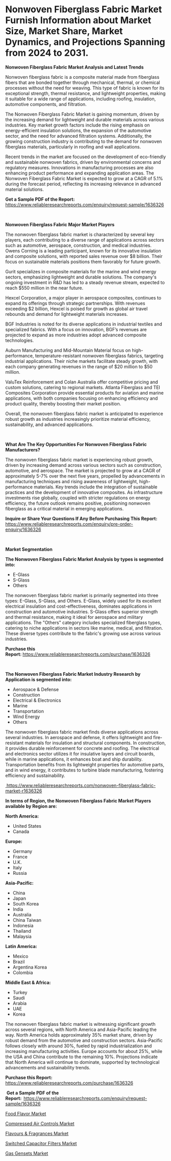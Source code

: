 <p><h1>Nonwoven Fiberglass Fabric Market Furnish Information about Market Size, Market Share, Market Dynamics, and Projections Spanning from 2024 to 2031.</h1></p><p><strong>Nonwoven Fiberglass Fabric Market Analysis and Latest Trends</strong></p>
<p><p>Nonwoven fiberglass fabric is a composite material made from fiberglass fibers that are bonded together through mechanical, thermal, or chemical processes without the need for weaving. This type of fabric is known for its exceptional strength, thermal resistance, and lightweight properties, making it suitable for a wide range of applications, including roofing, insulation, automotive components, and filtration.</p><p>The Nonwoven Fiberglass Fabric Market is gaining momentum, driven by the increasing demand for lightweight and durable materials across various industries. Key market growth factors include the rising emphasis on energy-efficient insulation solutions, the expansion of the automotive sector, and the need for advanced filtration systems. Additionally, the growing construction industry is contributing to the demand for nonwoven fiberglass materials, particularly in roofing and wall applications.</p><p>Recent trends in the market are focused on the development of eco-friendly and sustainable nonwoven fabrics, driven by environmental concerns and regulatory measures. Innovations in manufacturing processes are also enhancing product performance and expanding application areas. The Nonwoven Fiberglass Fabric Market is expected to grow at a CAGR of 5.1% during the forecast period, reflecting its increasing relevance in advanced material solutions.</p></p>
<p><strong>Get a Sample PDF of the Report:&nbsp;</strong> <a href="https://www.reliableresearchreports.com/enquiry/request-sample/1636326?utm_campaign=1605&utm_medium=2&utm_source=Github&utm_content=ia&utm_term=18102024&utm_id=nonwoven-fiberglass-fabric">https://www.reliableresearchreports.com/enquiry/request-sample/1636326</a></p>
<p>&nbsp;</p>
<p><strong>Nonwoven Fiberglass Fabric Major Market Players</strong></p>
<p><p>The nonwoven fiberglass fabric market is characterized by several key players, each contributing to a diverse range of applications across sectors such as automotive, aerospace, construction, and medical industries. Owens Corning is a leading participant, known for its innovative insulation and composite solutions, with reported sales revenue over $8 billion. Their focus on sustainable materials positions them favorably for future growth.</p><p>Gurit specializes in composite materials for the marine and wind energy sectors, emphasizing lightweight and durable solutions. The company's ongoing investment in R&D has led to a steady revenue stream, expected to reach $550 million in the near future.</p><p>Hexcel Corporation, a major player in aerospace composites, continues to expand its offerings through strategic partnerships. With revenues exceeding $2 billion, Hexcel is poised for growth as global air travel rebounds and demand for lightweight materials increases.</p><p>BGF Industries is noted for its diverse applications in industrial textiles and specialized fabrics. With a focus on innovation, BGF’s revenues are projected to expand as more industries adopt advanced composite technologies.</p><p>Auburn Manufacturing and Mid-Mountain Material focus on high-performance, temperature-resistant nonwoven fiberglass fabrics, targeting industrial applications. Their niche markets facilitate steady growth, with each company generating revenues in the range of $20 million to $50 million.</p><p>ValuTex Reinforcement and Colan Australia offer competitive pricing and custom solutions, catering to regional markets. Atlanta Fiberglass and TEI Composites Corporation provide essential products for aviation and marine applications, with both companies focusing on enhancing efficiency and product quality, thereby boosting their market position.</p><p>Overall, the nonwoven fiberglass fabric market is anticipated to experience robust growth as industries increasingly prioritize material efficiency, sustainability, and advanced applications.</p></p>
<p>&nbsp;</p>
<p><strong>What Are The Key Opportunities For Nonwoven Fiberglass Fabric Manufacturers?</strong></p>
<p><p>The nonwoven fiberglass fabric market is experiencing robust growth, driven by increasing demand across various sectors such as construction, automotive, and aerospace. The market is projected to grow at a CAGR of approximately 5-7% over the next five years, propelled by advancements in manufacturing techniques and rising awareness of lightweight, high-performance materials. Key trends include the integration of sustainable practices and the development of innovative composites. As infrastructure investments rise globally, coupled with stricter regulations on energy efficiency, the future outlook remains positive, positioning nonwoven fiberglass as a critical material in emerging applications.</p></p>
<p><strong>Inquire or Share Your Questions If Any Before Purchasing This Report:</strong> <a href="https://www.reliableresearchreports.com/enquiry/pre-order-enquiry/1636326?utm_campaign=1605&utm_medium=2&utm_source=Github&utm_content=ia&utm_term=18102024&utm_id=nonwoven-fiberglass-fabric">https://www.reliableresearchreports.com/enquiry/pre-order-enquiry/1636326</a></p>
<p>&nbsp;</p>
<p><strong>Market Segmentation</strong></p>
<p><strong>The Nonwoven Fiberglass Fabric Market Analysis by types is segmented into:</strong></p>
<p><ul><li>E-Glass</li><li>S-Glass</li><li>Others</li></ul></p>
<p><p>The nonwoven fiberglass fabric market is primarily segmented into three types: E-Glass, S-Glass, and Others. E-Glass, widely used for its excellent electrical insulation and cost-effectiveness, dominates applications in construction and automotive industries. S-Glass offers superior strength and thermal resistance, making it ideal for aerospace and military applications. The "Others" category includes specialized fiberglass types, catering to niche applications in sectors like marine, medical, and filtration. These diverse types contribute to the fabric's growing use across various industries.</p></p>
<p><strong>Purchase this Report:&nbsp;</strong><a href="https://www.reliableresearchreports.com/purchase/1636326?utm_campaign=1605&utm_medium=2&utm_source=Github&utm_content=ia&utm_term=18102024&utm_id=nonwoven-fiberglass-fabric">https://www.reliableresearchreports.com/purchase/1636326</a></p>
<p>&nbsp;</p>
<p><strong>The Nonwoven Fiberglass Fabric Market Industry Research by Application is segmented into:</strong></p>
<p><ul><li>Aerospace & Defense</li><li>Construction</li><li>Electrical & Electronics</li><li>Marine</li><li>Transportation</li><li>Wind Energy</li><li>Others</li></ul></p>
<p><p>The nonwoven fiberglass fabric market finds diverse applications across several industries. In aerospace and defense, it offers lightweight and fire-resistant materials for insulation and structural components. In construction, it provides durable reinforcement for concrete and roofing. The electrical and electronics sector utilizes it for insulative layers and circuit boards, while in marine applications, it enhances boat and ship durability. Transportation benefits from its lightweight properties for automotive parts, and in wind energy, it contributes to turbine blade manufacturing, fostering efficiency and sustainability.</p></p>
<p><a href="https://www.reliableresearchreports.com/nonwoven-fiberglass-fabric-market-r1636326?utm_campaign=1605&utm_medium=2&utm_source=Github&utm_content=ia&utm_term=18102024&utm_id=nonwoven-fiberglass-fabric">&nbsp;https://www.reliableresearchreports.com/nonwoven-fiberglass-fabric-market-r1636326</a></p>
<p><strong>In terms of Region, the Nonwoven Fiberglass Fabric Market Players available by Region are:</strong></p>
<p>
    <p> <strong> North America: </strong>
        <ul>
            <li>United States</li>
            <li>Canada</li>
        </ul>
        </p> 
    <p> <strong> Europe: </strong>
        <ul>
            <li>Germany</li>
            <li>France</li>
            <li>U.K.</li>
            <li>Italy</li>
            <li>Russia</li>
        </ul>
        </p> 
    <p> <strong> Asia-Pacific: </strong>
        <ul>
            <li>China</li>
            <li>Japan</li>
            <li>South Korea</li>
            <li>India</li>
            <li>Australia</li>
            <li>China Taiwan</li>
            <li>Indonesia</li>
            <li>Thailand</li>
            <li>Malaysia</li>
        </ul>
        </p> 
    <p> <strong> Latin America: </strong>
        <ul>
            <li>Mexico</li>
            <li>Brazil</li>
            <li>Argentina Korea</li>
            <li>Colombia</li>
        </ul>
        </p> 
    <p> <strong> Middle East & Africa: </strong>
        <ul>
            <li>Turkey</li>
            <li>Saudi</li>
            <li>Arabia</li>
            <li>UAE</li>
            <li>Korea</li>
        </ul>
    </p>
    </p>
<p><p>The nonwoven fiberglass fabric market is witnessing significant growth across several regions, with North America and Asia-Pacific leading the way. North America holds approximately 35% market share, driven by robust demand from the automotive and construction sectors. Asia-Pacific follows closely with around 30%, fueled by rapid industrialization and increasing manufacturing activities. Europe accounts for about 25%, while the USA and China contribute to the remaining 10%. Projections indicate that North America will continue to dominate, supported by technological advancements and sustainability trends.</p></p>
<p><strong>Purchase this Report: </strong><a href="https://www.reliableresearchreports.com/purchase/1636326?utm_campaign=1605&utm_medium=2&utm_source=Github&utm_content=ia&utm_term=18102024&utm_id=nonwoven-fiberglass-fabric">https://www.reliableresearchreports.com/purchase/1636326</a></p>
<p>&nbsp;<strong>Get a Sample PDF of the Report:&nbsp;&nbsp;</strong><a href="https://www.reliableresearchreports.com/enquiry/request-sample/1636326?utm_campaign=1605&utm_medium=2&utm_source=Github&utm_content=ia&utm_term=18102024&utm_id=nonwoven-fiberglass-fabric">https://www.reliableresearchreports.com/enquiry/request-sample/1636326</a></p>
<p><strong></strong></p>
<p><p><a href="https://www.linkedin.com/pulse/strategic-insights-global-food-flavor-market-trends-2024-u4vie?utm_campaign=1605&utm_medium=2&utm_source=Github&utm_content=ia&utm_term=18102024&utm_id=nonwoven-fiberglass-fabric">Food Flavor Market</a></p><p><a href="https://issuu.com/reportprime-2/docs/compressed-air-controls-market-size_a504e5a6049353?utm_campaign=1605&utm_medium=2&utm_source=Github&utm_content=ia&utm_term=18102024&utm_id=nonwoven-fiberglass-fabric">Compressed Air Controls Market</a></p><p><a href="https://www.linkedin.com/pulse/flavours-fragrances-revenue-growth-report-2024-2031-gh0je?utm_campaign=1605&utm_medium=2&utm_source=Github&utm_content=ia&utm_term=18102024&utm_id=nonwoven-fiberglass-fabric">Flavours & Fragrances Market</a></p><p><a href="https://issuu.com/reportprime-2/docs/switched-capacitor-filters-market-s_02fd819b89d96a?utm_campaign=1605&utm_medium=2&utm_source=Github&utm_content=ia&utm_term=18102024&utm_id=nonwoven-fiberglass-fabric">Switched Capacitor Filters Market</a></p><p><a href="https://www.linkedin.com/pulse/disruption-innovation-gas-gensets-industry-market-analysis-future-vicef?utm_campaign=1605&utm_medium=2&utm_source=Github&utm_content=ia&utm_term=18102024&utm_id=nonwoven-fiberglass-fabric">Gas Gensets Market</a></p></p>